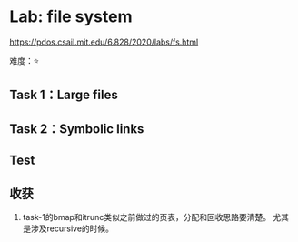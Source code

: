 # Lab: file system
https://pdos.csail.mit.edu/6.828/2020/labs/fs.html

难度：⭐
## Task 1：Large files
## Task 2：Symbolic links
## Test
## 收获
1. task-1的bmap和itrunc类似之前做过的页表，分配和回收思路要清楚。
尤其是涉及recursive的时候。